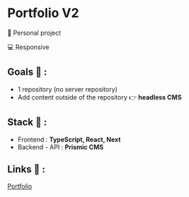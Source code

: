 # Portfolio V2

<p>👩 Personal project</p>
<p>💻 Responsive</p>

## Goals 🎯 :
* 1 repository (no server repository)
* Add content outside of the repository 👉 **headless CMS**

## Stack 💎 :
* Frontend : **TypeScript, React, Next**
* Backend - API : **Prismic CMS**

## Links 🔗 :
[Portfolio](https://clemence-pirault.vercel.app/portfolio/portfolio-v2)
